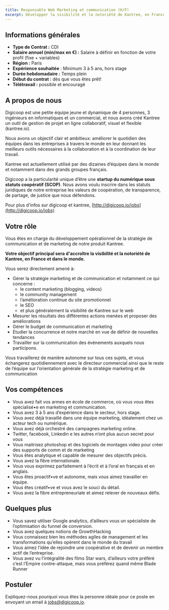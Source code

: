 ```yaml
---
title: Responsable Web Marketing et communication (H/F)
excerpt: Développer la visibilité et la notoriété de Kantree, en France et dans le monde
---
```


## Informations générales

- **Type de Contrat :** CDI
- **Salaire annuel (min/max en €) :** Salaire à définir en fonction de votre profil (fixe + variables)
- **Région :** Paris
- **Expérience souhaitée** : Minimum 3 à 5 ans, hors stage
- **Durée hebdomadaire :** Temps plein
- **Début du contrat :** dès que vous êtes prêt!
- **Télétravail :** possible et encouragé

<h2>A propos de nous</h2>

Digicoop est une petite équipe jeune et dynamique de 4 personnes, 3 ingénieurs en informatiques et un commercial, et nous avons créé Kantree un outil de gestion de projet en ligne collaboratif, visuel et flexible (kantree.io).

Nous avons un objectif clair et ambitieux: améliorer le quotidien des équipes dans les entreprises à travers le monde en leur donnant les meilleurs outils nécessaires à la collaboration et à la coordination de leur travail.

Kantree est actuellement utilisé par des dizaines d’équipes dans le monde et notamment dans des grands groupes français.

Digicoop a la particularité unique d’être une **startup du numérique sous statuts coopératif (SCOP)**. Nous avons voulu inscrire dans les statuts juridiques de notre entreprise les valeurs de coopération, de transparence, de partage, de justice que nous défendons.


Pour plus d’infos sur digicoop et kantree, [http://digicoop.io/jobs](http://digicoop.io/jobs)


## Votre rôle

Vous êtes en charge du développement opérationnel de la stratégie de communication et de marketing de notre produit Kantree.

**Votre objectif principal sera d'accroître la visibilité et la notoriété de Kantree, en France et dans le monde.**

Vous serez directement amené à:
- Gérer la stratégie marketing et de communication et notamment ce qui concerne :
    - le content marketing (blogging, videos)
    - le community management
    - l’amélioration continue du site promotionnel
    - le SEO
    - et plus généralement la visibilité de Kantree sur le web
- Mesurer les résultats des différentes actions menées et proposer des améliorations
- Gérer le budget de communication et marketing
- Etudier la concurrence et notre marché en vue de définir de nouvelles tendances
- Travailler sur la communication des événements auxquels nous participons.

Vous travaillerez de manière autonome sur tous ces sujets, et vous échangerez quotidiennement avec le directeur commercial ainsi que le reste de l’équipe sur l’orientation générale de la stratégie marketing et de communication

## Vos compétences

- Vous avez fait vos armes en école de commerce, où vous vous êtes spécialisé•e en marketing et communication.
- Vous avez 3 à 5 ans d’expérience dans le secteur, hors stage.
- Vous avez déjà travaillé dans une équipe marketing, idéalement chez un acteur tech ou numérique.
- Vous avez déjà orchestré des campagnes marketing online.
- Twitter, facebook, Linkedin e les autres n’ont plus aucun secret pour vous
- Vous maitrisez photoshop et des logiciels de montages video pour créer des supports de comm et de marketing
- Vous êtes analytique et capable de mesurer des objectifs précis.
- Vous avez la fibre internationale.
- Vous vous exprimez parfaitement à l’écrit et à l’oral en français et en anglais.
- Vous êtes proactif•ve et autonome, mais vous aimez travailler en équipe.
- Vous êtes créatif•ve et vous avez le souci du détail.
- Vous avez la fibre entrepreneuriale et aimez relever de nouveaux défis.

## Quelques plus

- Vous savez utiliser Google analytics, d’ailleurs vous un spécialiste de l’optimisation du funnel de conversion.
- Vous avez quelques notions de GrowthHacking
- Vous connaissez bien les méthodes agiles de management et les transformations qu’elles opèrent dans le monde du travail
- Vous aimez l’idée de rejoindre une coopérative et de devenir un membre actif de l’entreprise.
- Vous avez vu l’intégralité des films Star wars, d’ailleurs votre préféré c’est l’Empire contre-attaque, mais vous préférez quand même Blade Runner

## Postuler

Expliquez-nous pourquoi vous êtes la personne idéale pour ce poste en envoyant un email à [jobs@digicoop.io](mailto:jobs@digicoop.io).
